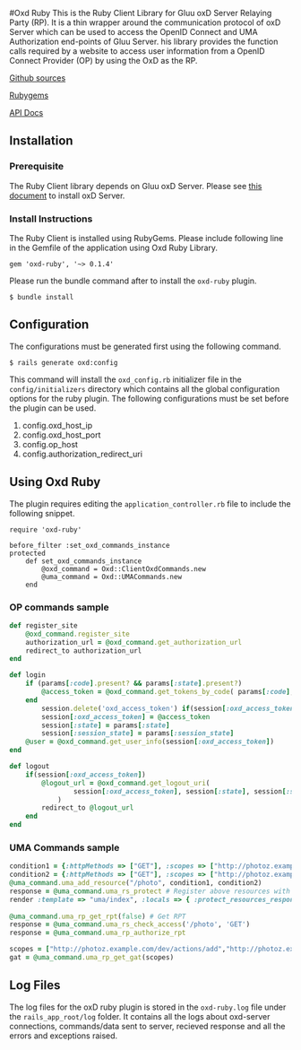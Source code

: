 #Oxd Ruby
This is the Ruby Client Library for Gluu oxD Server Relaying Party (RP). It is a thin wrapper around the communication protocol of oxD Server which can be used to access the OpenID Connect and UMA Authorization end-points of Gluu Server. his library provides the function calls required by a website to access user information from a OpenID Connect Provider (OP) by using the OxD as the RP.

[Github sources](https://github.com/GluuFederation/oxd-ruby)

[Rubygems](https://rubygems.org/gems/oxd-ruby)

[API Docs](http://www.rubydoc.info/gems/oxd-ruby)

## Installation
### Prerequisite
The Ruby Client library depends on Gluu oxD Server. Please see [this document](https://www.gluu.org/docs-oxd/2.4.4/oxdserver/install/) to install oxD Server.

### Install Instructions
The Ruby Client is installed using RubyGems. Please include following line in the Gemfile of the application using Oxd Ruby Library.

```
gem 'oxd-ruby', '~> 0.1.4'
```

Please run the bundle command after to install the `oxd-ruby` plugin.

```
$ bundle install
```

## Configuration
The configurations must be generated first using the following command.

```
$ rails generate oxd:config
```

This command will install the `oxd_config.rb` initializer file in the `config/initializers` directory which contains all the global configuration options for the ruby plugin. The following configurations must be set before the plugin can be used.

1. config.oxd_host_ip
2. config.oxd_host_port
3. config.op_host 
4. config.authorization_redirect_uri

## Using Oxd Ruby
The plugin requires editing the `application_controller.rb` file to include the following snippet.

```
require 'oxd-ruby'

before_filter :set_oxd_commands_instance
protected
    def set_oxd_commands_instance
        @oxd_command = Oxd::ClientOxdCommands.new
        @uma_command = Oxd::UMACommands.new
    end
```

### OP commands sample

```ruby
def register_site			
	@oxd_command.register_site 
	authorization_url = @oxd_command.get_authorization_url
	redirect_to authorization_url
end

def login
	if (params[:code].present? && params[:state].present?)
		@access_token = @oxd_command.get_tokens_by_code( params[:code], params[:scope].split("+"), params[:state]) 
	end
        session.delete('oxd_access_token') if(session[:oxd_access_token].present?)
    	session[:oxd_access_token] = @access_token
    	session[:state] = params[:state]
    	session[:session_state] = params[:session_state]
	@user = @oxd_command.get_user_info(session[:oxd_access_token]) 	
end

def logout
	if(session[:oxd_access_token])
		@logout_url = @oxd_command.get_logout_uri(
				session[:oxd_access_token], session[:state], session[:session_state]
			)
		redirect_to @logout_url
	end	    
end
```

### UMA Commands sample

``` ruby
condition1 = {:httpMethods => ["GET"], :scopes => ["http://photoz.example.com/dev/actions/add"]}
condition2 = {:httpMethods => ["GET"], :scopes => ["http://photoz.example.com/dev/actions/view"]}
@uma_command.uma_add_resource("/photo", condition1, condition2)
response = @uma_command.uma_rs_protect # Register above resources with UMA RS
render :template => "uma/index", :locals => { :protect_resources_response => response } 
	
@uma_command.uma_rp_get_rpt(false) # Get RPT       
response = @uma_command.uma_rs_check_access('/photo', 'GET')        
response = @uma_command.uma_rp_authorize_rpt

scopes = ["http://photoz.example.com/dev/actions/add","http://photoz.example.com/dev/actions/view"]
gat = @uma_command.uma_rp_get_gat(scopes)
```

## Log Files
The log files for the oxD ruby plugin is stored in the `oxd-ruby.log` file under the `rails_app_root/log` folder. It contains all the logs about oxd-server connections, commands/data sent to server, recieved response and all the errors and exceptions raised.
